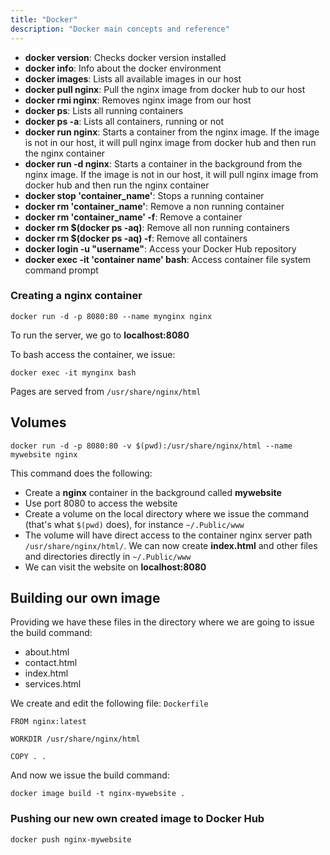 ```yaml
---
title: "Docker"
description: "Docker main concepts and reference"
---
```


- **docker version**: Checks docker version installed
- **docker info**: Info about the docker environment 
- **docker images**: Lists all available images in our host
- **docker pull nginx**: Pull the nginx image from docker hub to our host
- **docker rmi nginx**: Removes nginx image from our host
- **docker ps**: Lists all running containers
- **docker ps -a**: Lists all containers, running or not
- **docker run nginx**: Starts a container from the nginx image. If the image is not in our host, it will pull nginx image from docker hub and then run the nginx container
- **docker run -d nginx**: Starts a container in the background from the nginx image. If the image is not in our host, it will pull nginx image from docker hub and then run the nginx container
- **docker stop 'container_name'**: Stops a running container
- **docker rm 'container_name'**: Remove a non running container 
- **docker rm 'container_name' -f**: Remove a container 
- **docker rm $(docker ps -aq)**: Remove all non running containers
- **docker rm $(docker ps -aq) -f**: Remove all containers
- **docker login -u "username"**: Access your Docker Hub repository
- **docker exec -it 'container name' bash**: Access container file system command prompt 

### Creating a nginx container

`docker run -d -p 8080:80 --name mynginx nginx`

To run the server, we go to **localhost:8080**

To bash access the container, we issue:

`docker exec -it mynginx bash`

Pages are served from `/usr/share/nginx/html`

## Volumes

`docker run -d -p 8080:80 -v $(pwd):/usr/share/nginx/html --name mywebsite nginx`

This command does the following:

- Create a **nginx** container in the background called **mywebsite**
- Use port 8080 to access the website
- Create a volume on the local directory where we issue the command (that's what `$(pwd)` does), for instance `~/.Public/www`
- The volume will have direct access to the container nginx server path `/usr/share/nginx/html/`. We can now create **index.html** and other files and directories directly in `~/.Public/www` 
- We can visit the website on **localhost:8080**


## Building our own image

Providing we have these files in the directory where we are going to issue the build command:
- about.html
- contact.html
- index.html
- services.html

We create and edit the following file: `Dockerfile`

```
FROM nginx:latest

WORKDIR /usr/share/nginx/html

COPY . .
```

And now we issue the build command:

`docker image build -t nginx-mywebsite .`

### Pushing our new own created image to Docker Hub

`docker push nginx-mywebsite`
